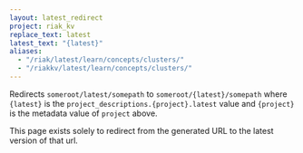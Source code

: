 ```yaml
---
layout: latest_redirect
project: riak_kv
replace_text: latest
latest_text: "{latest}"
aliases:
  - "/riak/latest/learn/concepts/clusters/"
  - "/riakkv/latest/learn/concepts/clusters/"
---
```


Redirects `someroot/latest/somepath` to `someroot/{latest}/somepath` 
where `{latest}` is the `project_descriptions.{project}.latest` value
and `{project}` is the metadata value of `project` above.

This page exists solely to redirect from the generated URL to the latest version of
that url.


